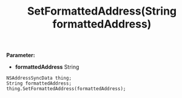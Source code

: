﻿---
uid: crmscript_ref_NSAddressSyncData_SetFormattedAddress
title: SetFormattedAddress(String formattedAddress)
intellisense: NSAddressSyncData.SetFormattedAddress
keywords: NSAddressSyncData, GetFormattedAddress
so.topic: reference
---



**Parameter:** 
 - **formattedAddress** String

```crmscript
NSAddressSyncData thing;
String formattedAddress;
thing.SetFormattedAddress(formattedAddress);
```

